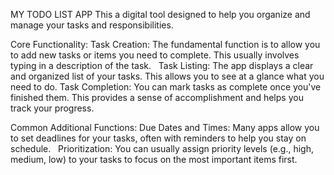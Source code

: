 MY TODO LIST APP
This a digital tool designed to help you organize and manage your tasks and responsibilities.   

Core Functionality:
Task Creation: The fundamental function is to allow you to add new tasks or items you need to complete. This usually involves typing in a description of the task.   
Task Listing: The app displays a clear and organized list of your tasks. This allows you to see at a glance what you need to do.
Task Completion: You can mark tasks as complete once you've finished them. This provides a sense of accomplishment and helps you track your progress.

Common Additional Functions:
Due Dates and Times: Many apps allow you to set deadlines for your tasks, often with reminders to help you stay on schedule.   
Prioritization: You can usually assign priority levels (e.g., high, medium, low) to your tasks to focus on the most important items first.
